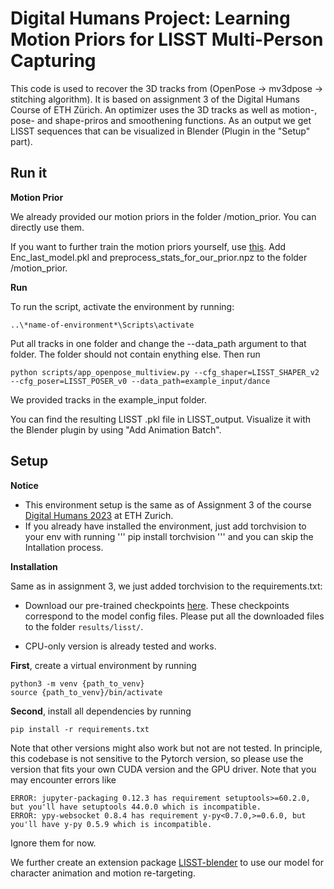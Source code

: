 
# Digital Humans Project: Learning Motion Priors for LISST Multi-Person Capturing

This code is used to recover the 3D tracks from (OpenPose -> mv3dpose -> stitching algorithm). It is based on assignment 3 of the Digital Humans Course of ETH Zürich. An optimizer uses the 3D tracks as well as motion-, pose- and shape-priros and smoothening functions. As an output we get LISST sequences that can be visualized in Blender (Plugin in the "Setup" part).

## Run it

**Motion Prior**

We already provided our motion priors in the folder /motion_prior. You can directly use them.

If you want to further train the motion priors yourself, use [this](https://github.com/johannesg98/LEMO). Add Enc_last_model.pkl and preprocess_stats_for_our_prior.npz to the folder /motion_prior.

**Run**

To run the script, activate the environment by running:
```
..\*name-of-environment*\Scripts\activate
```
Put all tracks in one folder and change the --data_path argument to that folder. The folder should not contain enything else. Then run
```
python scripts/app_openpose_multiview.py --cfg_shaper=LISST_SHAPER_v2 --cfg_poser=LISST_POSER_v0 --data_path=example_input/dance
```
We provided tracks in the example_input folder.

You can find the resulting LISST .pkl file in LISST_output. Visualize it with the Blender plugin by using "Add Animation Batch".





## Setup

**Notice**

- This environment setup is the same as of Assignment 3 of the course [Digital Humans 2023](https://vlg.inf.ethz.ch/teaching/Digital-Humans.html) at ETH Zurich.
- If you already have installed the environment, just add torchvision to your env with running
'''
pip install torchvision
'''
and you can skip the Intallation process.

**Installation**

Same as in assignment 3, we just added torchvision to the requirements.txt:

- Download our pre-trained checkpoints [here](https://drive.google.com/drive/folders/1jcMbJgZtZEHqy-R8e1hjiTkR6V41aX08?usp=sharing). These checkpoints correspond to the model config files.
Please put all the downloaded files to the folder `results/lisst/`.

- CPU-only version is already tested and works.


**First**, create a virtual environment by running
```
python3 -m venv {path_to_venv}
source {path_to_venv}/bin/activate
```

**Second**, install all dependencies by running
```
pip install -r requirements.txt
```
Note that other versions might also work but not are not tested. 
In principle, this codebase is not sensitive to the Pytorch version, so please use the version that fits your own CUDA version and the GPU driver. Note that you may encounter errors like 
```
ERROR: jupyter-packaging 0.12.3 has requirement setuptools>=60.2.0, but you'll have setuptools 44.0.0 which is incompatible.
ERROR: ypy-websocket 0.8.4 has requirement y-py<0.7.0,>=0.6.0, but you'll have y-py 0.5.9 which is incompatible.
```
Ignore them for now.

We further create an extension package [LISST-blender](https://github.com/yz-cnsdqz/LISST-blender) to use our model for character animation and motion re-targeting.










